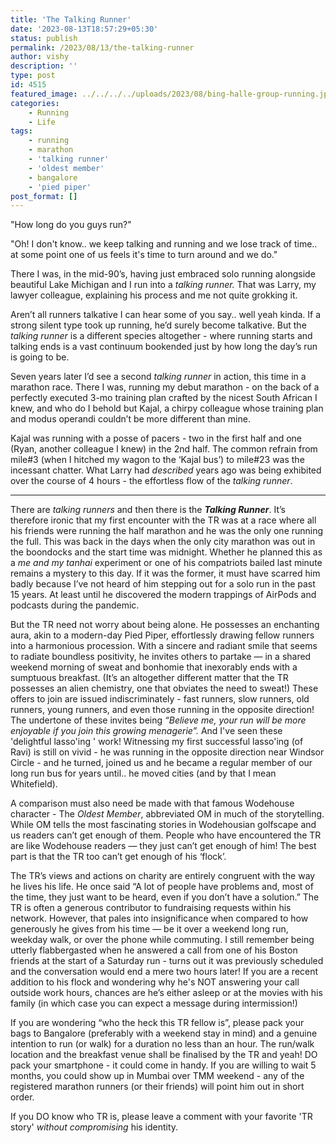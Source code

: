```yaml
---
title: 'The Talking Runner'
date: '2023-08-13T18:57:29+05:30'
status: publish
permalink: /2023/08/13/the-talking-runner
author: vishy
description: ''
type: post
id: 4515
featured_image: ../../../../uploads/2023/08/bing-halle-group-running.jpeg
categories: 
    - Running
    - Life
tags: 
    - running
    - marathon
    - 'talking runner'
    - 'oldest member'
    - bangalore
    - 'pied piper'
post_format: []
---
```


"How long do you guys run?"

"Oh! I don't know.. we keep talking and running and we lose track of time.. at some point one of us feels it's time to turn around and we do."

There I was, in the mid-90’s, having just embraced solo running alongside beautiful Lake Michigan and I run into a *talking runner.* That was Larry, my lawyer colleague, explaining his process and me not quite grokking it. 

Aren’t all runners talkative I can hear some of you say.. well yeah kinda. If a strong silent type took up running, he’d surely become talkative. But the *talking runner* is a different species altogether -  where running starts and talking ends is a vast continuum bookended just by how long the day’s run is going to be. 

Seven years later I’d see a second *talking runner* in action, this time in a marathon race. There I was, running my debut marathon - on the back of a perfectly executed 3-mo training plan crafted by the nicest South African I knew, and who do I behold but Kajal, a chirpy colleague whose training plan and modus operandi couldn’t be more different than mine.

Kajal was running with a posse of pacers - two in the first half and one (Ryan, another colleague I knew) in the 2nd half. The common refrain from mile#3 (when I hitched my wagon to the ‘Kajal bus’) to mile#23 was the incessant chatter. What Larry had *described* years ago was being exhibited over the course of 4 hours - the effortless flow of the *talking runner*.

 ********

There are *talking runners* and then there is the ***Talking Runner***. It’s therefore ironic that my first encounter with the TR was at a race where all his friends were running the half marathon and he was the only one running the full. This was back in the days when the only city marathon was out in the boondocks and the start time was midnight. Whether he planned this as a *me and my tanhai* experiment or one of his compatriots bailed last minute remains a mystery to this day. If it was the former, it must have scarred him badly because I’ve not heard of him stepping out for a solo run in the past 15 years. At least until he discovered the modern trappings of AirPods and podcasts during the pandemic.

But the TR need not worry about being alone. He possesses an enchanting aura, akin to a modern-day Pied Piper, effortlessly drawing fellow runners into a harmonious procession. With a sincere and radiant smile that seems to radiate boundless positivity, he invites others to partake — in a shared weekend morning of sweat and bonhomie that inexorably ends with a sumptuous breakfast. (It’s an altogether different matter that the TR possesses an alien chemistry, one that obviates the need to sweat!) These offers to join are issued indiscriminately - fast runners, slow runners, old runners, young runners, and even those running in the opposite direction! The undertone of these invites being *“Believe me, your run will be more enjoyable if you join this growing menagerie”.* And I've seen these 'delightful lasso'ing ' work! Witnessing my first successful lasso'ing (of Ravi) is still on vivid - he was running in the opposite direction near Windsor Circle - and he turned, joined us and he became a regular member of our long run bus for years until.. he moved cities (and by that I mean Whitefield).

A comparison must also need be made with that famous Wodehouse  character - The *Oldest Member*, abbreviated OM in much of the storytelling. While OM tells the most fascinating stories in Wodehousian golfscape and us readers can’t get enough of them. People who have encountered the TR are like Wodehouse readers — they just can’t get enough of him! The best part is that the TR too can’t get enough of his ‘flock’.

The TR’s views and actions on charity are entirely congruent with the way he lives his life. He once said “A lot of people have problems and, most of the time, they just want to be heard, even if you don’t have a solution.” The TR is often a generous contributor to fundraising requests within his network. However, that pales into insignificance when compared to how generously he gives from his time — be it over a weekend long run, weekday walk, or over the phone while commuting. I still remember being utterly flabbergasted when he answered a call from one of his Boston friends at the start of a Saturday run - turns out it was previously scheduled and the conversation would end a mere two hours later! If you are a recent addition to his flock and wondering why he's NOT answering your call outside work hours, chances are he’s either asleep or at the movies with his family (in which case you can expect a message during intermission!)

If you are wondering “who the heck this TR fellow is”, please pack your bags to Bangalore (preferably with a weekend stay in mind) and a genuine intention to run (or walk) for a duration no less than an hour. The run/walk location and the breakfast venue shall be finalised by the TR and yeah! DO pack your smartphone - it could come in handy. If you are willing to wait 5 months, you could show up in Mumbai over TMM weekend - any of the registered marathon runners (or their friends) will point him out in short order. 

If you DO know who TR is, please leave a comment with your favorite 'TR story' *without compromising* his identity.

